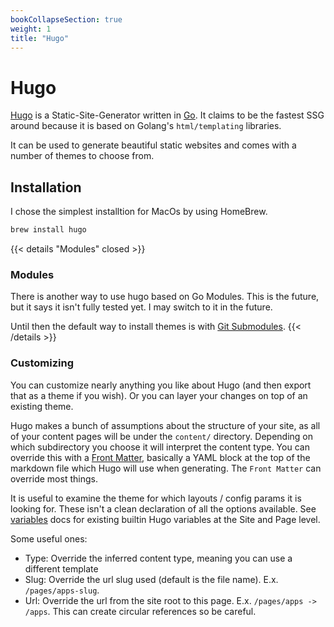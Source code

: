 ```yaml
---
bookCollapseSection: true
weight: 1
title: "Hugo"
---
```


# Hugo

[Hugo](https://gohugo.io) is a Static-Site-Generator written in [Go](https://golang.org/). It claims to be the fastest SSG around because it is based on Golang's `html/templating` libraries.

It can be used to generate beautiful static websites and comes with a number of themes to choose from.

## Installation

I chose the simplest installtion for MacOs by using HomeBrew.

```bash
brew install hugo
```

{{< details "Modules" closed >}}
### Modules

There is another way to use hugo based on Go Modules. This is the future, but it says it isn't fully tested yet. I may switch to it in the future.

Until then the default way to install themes is with [Git Submodules](https://git-scm.com/book/en/v2/Git-Tools-Submodules).
{{< /details >}}

### Customizing

You can customize nearly anything you like about Hugo (and then export that as a theme if you wish). Or you can layer your changes on top of an existing theme.

Hugo makes a bunch of assumptions about the structure of your site, as all of your content pages will be under the `content/` directory. Depending on which subdirectory you choose it will interpret the content type. You can override this with a [Front Matter](https://gohugo.io/content-management/front-matter/), basically a YAML block at the top of the markdown file which Hugo will use when generating. The `Front Matter` can override most things.

It is useful to examine the theme for which layouts / config params it is looking for. These isn't a clean declaration of all the options available. See [variables](https://gohugo.io/variables/) docs for existing builtin Hugo variables at the Site and Page level.

Some useful ones:
- Type: Override the inferred content type, meaning you can use a different template
- Slug: Override the url slug used (default is the file name). E.x. `/pages/apps-slug`.
- Url: Override the url from the site root to this page. E.x. `/pages/apps -> /apps`. This can create circular references so be careful.

